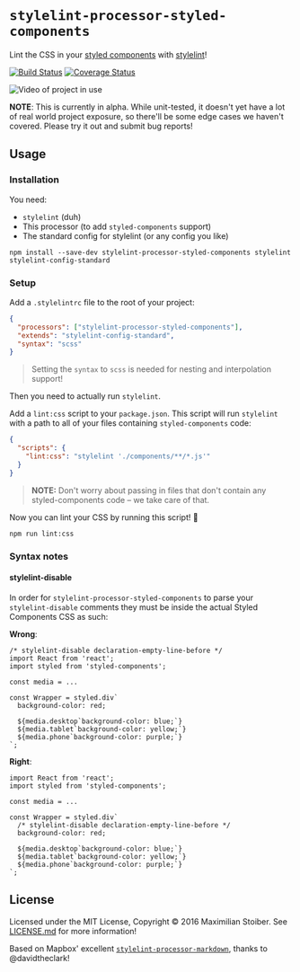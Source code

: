 # `stylelint-processor-styled-components`

Lint the CSS in your [styled components](https://github.com/styled-components/styled-components) with [stylelint](http://stylelint.io/)!

[![Build Status](https://travis-ci.org/styled-components/stylelint-processor-styled-components.svg?branch=master)](https://travis-ci.org/styled-components/stylelint-processor-styled-components) [![Coverage Status](https://coveralls.io/repos/github/styled-components/stylelint-processor-styled-components/badge.svg?branch=ci)](https://coveralls.io/github/styled-components/stylelint-processor-styled-components?branch=ci)

![Video of project in use](http://imgur.com/br9zdHb.gif)

**NOTE**: This is currently in alpha. While unit-tested, it doesn't yet have a lot of real world project exposure, so there'll be some edge cases we haven't covered. Please try it out and submit bug reports!

## Usage

### Installation

You need:

- `stylelint` (duh)
- This processor (to add `styled-components` support)
- The standard config for stylelint (or any config you like)

```
npm install --save-dev stylelint-processor-styled-components stylelint stylelint-config-standard
```

### Setup

Add a `.stylelintrc` file to the root of your project:

```JSON
{
  "processors": ["stylelint-processor-styled-components"],
  "extends": "stylelint-config-standard",
  "syntax": "scss"
}
```

> Setting the `syntax` to `scss` is needed for nesting and interpolation support!

Then you need to actually run `stylelint`.

Add a `lint:css` script to your `package.json`. This script will run `stylelint` with a path to all of your files containing `styled-components` code:

```JSON
{
  "scripts": {
    "lint:css": "stylelint './components/**/*.js'"
  }
}
```

> **NOTE:** Don't worry about passing in files that don't contain any styled-components code – we take care of that.

Now you can lint your CSS by running this script! 🎉

```
npm run lint:css
```

### Syntax notes
#### stylelint-disable
In order for `stylelint-processor-styled-components` to parse your `stylelint-disable` comments they must be inside the actual Styled Components CSS as such:

**Wrong**:
```
/* stylelint-disable declaration-empty-line-before */
import React from 'react';
import styled from 'styled-components';

const media = ...

const Wrapper = styled.div`
  background-color: red;
  
  ${media.desktop`background-color: blue;`}
  ${media.tablet`background-color: yellow;`}
  ${media.phone`background-color: purple;`}
`;
```
**Right**:
```
import React from 'react';
import styled from 'styled-components';

const media = ...

const Wrapper = styled.div`
  /* stylelint-disable declaration-empty-line-before */
  background-color: red;
  
  ${media.desktop`background-color: blue;`}
  ${media.tablet`background-color: yellow;`}
  ${media.phone`background-color: purple;`}
`;
```


## License

Licensed under the MIT License, Copyright © 2016 Maximilian Stoiber. See [LICENSE.md](./LICENSE.md) for more information!

Based on Mapbox' excellent [`stylelint-processor-markdown`](https://github.com/mapbox/stylelint-processor-markdown), thanks to @davidtheclark!
